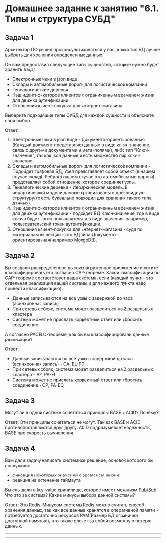 # Домашнее задание к занятию "6.1. Типы и структура СУБД"

## Задача 1

Архитектор ПО решил проконсультироваться у вас, какой тип БД 
лучше выбрать для хранения определенных данных.

Он вам предоставил следующие типы сущностей, которые нужно будет хранить в БД:

- Электронные чеки в json виде
- Склады и автомобильные дороги для логистической компании
- Генеалогические деревья
- Кэш идентификаторов клиентов с ограниченным временем жизни для движка аутенфикации
- Отношения клиент-покупка для интернет-магазина

Выберите подходящие типы СУБД для каждой сущности и объясните свой выбор.

Ответ:
1. Электронные чеки в json виде - Документо-ориентированная (Каждый документ представляет данные в виде ключ-значение, связь с другими документами и мета-полями), либо тип "Ключ-значение", так как json данные и есть множество пар ключ-значение.
2. Склады и автомобильные дороги для логистической компании - Подойдет графовая БД, Узел представляет собой объект (в нашем случае склад). Ребро(в нашем случае это автомобильные дороги) представляет собой отношение, которое соединяет узлы. 
3. Генеалогические деревья - Иерархическая модель. В иерархической модели данные организованы в древовидную структуру(то есть буквально подходил для хранения такого типа данных).
4. Кэш идентификаторов клиентов с ограниченным временем жизни для движка аутенфикации - подойдет БД Ключ-значение, где в виде ключа будет логин пользователя, а в виде значения, например, пользовательский токен аутентификации. 
5. Отношения клиент-покупка для интернет-магазина - судя по материалам из лекции - это БД типа Документо-ориентированная(например MongoDB).

## Задача 2

Вы создали распределенное высоконагруженное приложение и хотите классифицировать его согласно 
CAP-теореме. Какой классификации по CAP-теореме соответствует ваша система, если 
(каждый пункт - это отдельная реализация вашей системы и для каждого пункта надо привести классификацию):

- Данные записываются на все узлы с задержкой до часа (асинхронная запись)
- При сетевых сбоях, система может разделиться на 2 раздельных кластера
- Система может не прислать корректный ответ или сбросить соединение

А согласно PACELC-теореме, как бы вы классифицировали данные реализации?

Ответ:
- Данные записываются на все узлы с задержкой до часа (асинхронная запись) - CA, EL-PC
- При сетевых сбоях, система может разделиться на 2 раздельных кластера - AP, PA-EL
- Система может не прислать корректный ответ или сбросить соединение - CP, PA-EC

## Задача 3

Могут ли в одной системе сочетаться принципы BASE и ACID? Почему?

Ответ:
Эти принципы сочетаться не могут. Так как BASE и ACID противопоставляются друг другу. ACID подразумевает надежность, BASE про скорость вычисления. 

## Задача 4

Вам дали задачу написать системное решение, основой которого бы послужили:

- фиксация некоторых значений с временем жизни
- реакция на истечение таймаута

Вы слышали о key-value хранилище, которое имеет механизм [Pub/Sub](https://habr.com/ru/post/278237/). 
Что это за система? Какие минусы выбора данной системы?

Ответ:
Это Redis.
Минусом системы Redis можно считать способ хранения данных, так как все данные хранятся в оперативной памяти - потребуется достаточно ресурсов RAM(Размер БД ограничен доступной памятью), что также влечет за собой возможную потерю данных. 

---


---
